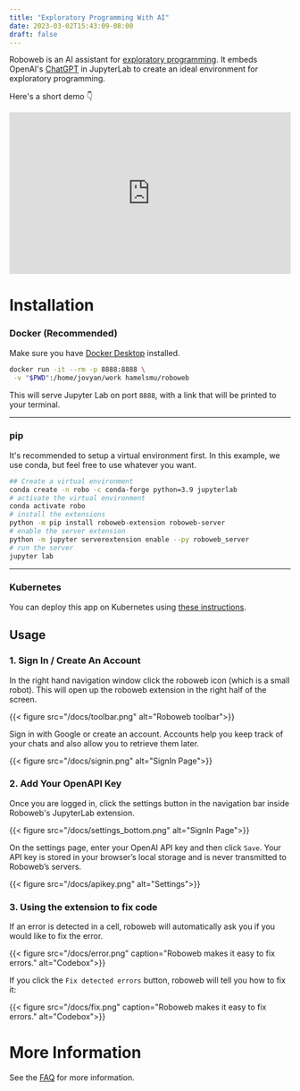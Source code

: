 ```yaml
---
title: "Exploratory Programming With AI"
date: 2023-03-02T15:43:09-08:00
draft: false
---
```


Roboweb is an AI assistant for [exploratory programming](https://en.wikipedia.org/wiki/Exploratory_programming). It embeds OpenAI's [ChatGPT](https://chat.gpt.ai/)
in JupyterLab to create an ideal environment for exploratory programming.

Here's a short demo 👇

<div style="position: relative; padding-bottom: 57.324840764331206%; height: 0;"><iframe src="https://www.loom.com/embed/5ab26344119440a5b70ce4094827d9e3" frameborder="0" webkitallowfullscreen mozallowfullscreen allowfullscreen style="position: absolute; top: 0; left: 0; width: 100%; height: 100%;"></iframe></div>

<div style="text-align: left">

# Installation

### Docker (Recommended)

Make sure you have [Docker Desktop](https://www.docker.com/products/docker-desktop/) installed.

```bash
docker run -it --rm -p 8888:8888 \
 -v "$PWD":/home/jovyan/work hamelsmu/roboweb
```

This will serve Jupyter Lab on port `8888`, with a link that will be printed to your terminal.

---

### pip

It's recommended to setup a virtual environment first.  In this example, we use conda, but feel free to use whatever you want.

```bash
## Create a virtual environment
conda create -n robo -c conda-forge python=3.9 jupyterlab
# activate the virtual environment
conda activate robo
# install the extensions
python -m pip install roboweb-extension roboweb-server
# enable the server extension
python -m jupyter serverextension enable --py roboweb_server
# run the server
jupyter lab
```

---

### Kubernetes

You can deploy this app on Kubernetes using [these instructions](docs/k8s).


## Usage


### 1. Sign In / Create An Account

In the right hand navigation window click the roboweb icon (which is a small robot). This will open up the roboweb extension in the right half of the screen.

{{< figure src="/docs/toolbar.png" alt="Roboweb toolbar">}}

Sign in with Google or create an account.  Accounts help you keep track of your chats and also allow you to retrieve them later.

{{< figure src="/docs/signin.png" alt="SignIn Page">}}

### 2. Add Your OpenAPI Key

Once you are logged in, click the settings button in the navigation bar inside Roboweb's JupyterLab extension.

{{< figure src="/docs/settings_bottom.png" alt="SignIn Page">}}

On the settings page, enter your OpenAI API key and then click `Save`.  Your API key is stored in your browser’s local storage and is never transmitted to Roboweb’s servers.

{{< figure src="/docs/apikey.png" alt="Settings">}}


### 3. Using the extension to fix code

If an error is detected in a cell, roboweb will automatically ask you if you would like to fix the error.

{{< figure src="/docs/error.png" caption="Roboweb makes it easy to fix errors." alt="Codebox">}}

If you click the `Fix detected errors` button, roboweb will tell you how to fix it:

{{< figure src="/docs/fix.png" caption="Roboweb makes it easy to fix errors." alt="Codebox">}}

# More Information

See the [FAQ](/faq) for more information.


</div>